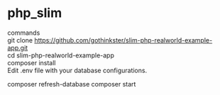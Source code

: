 # php_slim  
commands  
git clone https://github.com/gothinkster/slim-php-realworld-example-app.git  
cd slim-php-realworld-example-app  
composer install  
Edit .env file with your database configurations.  

composer refresh-database 
composer start
